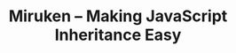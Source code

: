 ---
#
# Use the widgets beneath and the content will be
# inserted automagically in the webpage. To make
# this work, you have to use › layout: frontpage
#
layout: frontpage
title: "Miruken – Making JavaScript Inheritance Easy"
header:
   image_fullwidth: "header_drop.jpg"
widget-1:
    title: "Download MirukenJS"
    url: 'http://phlow.github.io/feeling-responsive/blog/'
    text: 'Miruken focuses on the challenges surrounding "Models" and "Controllers".  It does all the heavy lifting for object inheritance, properties, mapping, validation, and error handling.  Other frameworks like Angular have the "View" covered.  Miruken is a framework that embraces true object oriented javascript. It focuses on convention, composition, and aspect-oriented programming.'
    image: download.png
widget-2:
    title: "Learn Miruken"
    url: 'http://miruken.github.io/documentation/'
    text: 'Learn more about how to use Miruken in your project with our documentation. There we will teach you about the various classes and modules that make up Miruken and how they work.'
    image: manual.png
widget-3:
    title: "Download Source Code"
    url: 'https://github.com/miruken/mirukenjs'
    text: '<em>MirukenJS</em> is an open source project. Grab a copy of our source code or clone it at GitHub and start using it in your project.'
    image: miruken-003.png
---